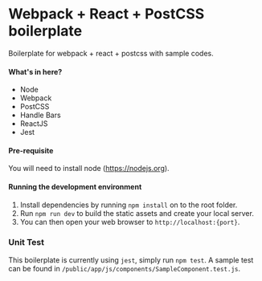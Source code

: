 # Webpack + React + PostCSS boilerplate
Boilerplate for webpack + react + postcss with sample codes.

#### What's in here?
- Node
- Webpack
- PostCSS
- Handle Bars
- ReactJS
- Jest

#### Pre-requisite
You will need to install node (https://nodejs.org).

#### Running the development environment
1. Install dependencies by running `npm install` on to the root folder.
2. Run `npm run dev` to build the static assets and create your local server.
3. You can then open your web browser to `http://localhost:{port}`.

### Unit Test
This boilerplate is currently using `jest`, simply run `npm test`. A sample test can be found in `/public/app/js/components/SampleComponent.test.js`.
